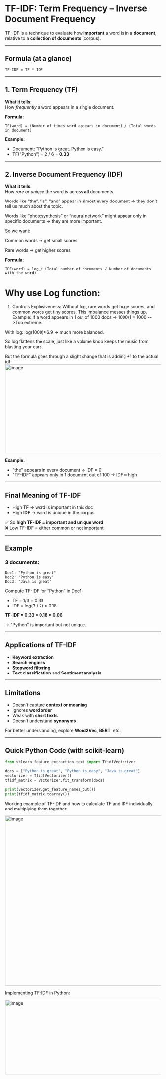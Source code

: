 
#  TF-IDF: Term Frequency – Inverse Document Frequency

TF-IDF is a technique to evaluate how **important** a word is in a **document**, relative to a **collection of documents** (corpus).

---

## Formula (at a glance)

```
TF-IDF = TF * IDF
```

---

## 1. Term Frequency (TF)
**What it tells:**  
How *frequently* a word appears in a single document.

**Formula:**

```
TF(word) = (Number of times word appears in document) / (Total words in document)
```

**Example:**

- Document: "Python is great. Python is easy."  
- TF("Python") = 2 / 6 = **0.33**

---

## 2. Inverse Document Frequency (IDF)
**What it tells:**  
How *rare or unique* the word is across **all** documents.

Words like “the”, “is”, “and” appear in almost every document → they don’t tell us much about the topic.

Words like “photosynthesis” or “neural network” might appear only in specific documents → they are more important.

So we want:

Common words → get small scores

Rare words → get higher scores

**Formula:**

```
IDF(word) = log_e (Total number of documents / Number of documents with the word)
```
# Why use Log function:
 1. Controls Explosiveness:
Without log, rare words get huge scores, and common words get tiny scores. This imbalance messes things up.
 Example: If a word appears in 1 out of 1000 docs → 1000/1 = 1000 -->Too extreme.

With log: 
log(1000)≈6.9 → much more balanced.

So log flattens the scale, just like a volume knob keeps the music from blasting your ears.

But the formula goes through a slight change that is adding +1 to the actual idf:
<img width="1153" height="286" alt="image" src="https://github.com/user-attachments/assets/8d9d8c51-e877-4aaa-9a7c-f2730d24d67b" />

**Example:**

- "the" appears in every document → IDF ≈ 0  
- "TF-IDF" appears only in 1 document out of 100 → IDF ≈ high

---

## Final Meaning of TF-IDF

- High **TF** → word is important in this doc  
- High **IDF** → word is unique in the corpus  

✅ So **high TF-IDF = important and unique word**  
❌ Low TF-IDF = either common or not important

---

## Example

### 3 documents:

```
Doc1: "Python is great"
Doc2: "Python is easy"
Doc3: "Java is great"
```

Compute TF-IDF for “Python” in Doc1:

- TF = 1/3 = 0.33  
- IDF = log(3 / 2) ≈ 0.18  

**TF-IDF = 0.33 * 0.18 ≈ 0.06**

→ "Python" is important but not unique.

---

## Applications of TF-IDF

- **Keyword extraction**
- **Search engines**
- **Stopword filtering**
- **Text classification** and **Sentiment analysis**

---

## Limitations

- Doesn’t capture **context or meaning**
- Ignores **word order**
- Weak with **short texts**
- Doesn’t understand **synonyms**

For better understanding, explore **Word2Vec**, **BERT**, etc.

---

## Quick Python Code (with scikit-learn)

```python
from sklearn.feature_extraction.text import TfidfVectorizer

docs = ["Python is great", "Python is easy", "Java is great"]
vectorizer = TfidfVectorizer()
tfidf_matrix = vectorizer.fit_transform(docs)

print(vectorizer.get_feature_names_out())
print(tfidf_matrix.toarray())
```

Working example of TF-IDF and how to calculate TF and IDF individually and multiplying them together:

<img width="1183" height="548" alt="image" src="https://github.com/user-attachments/assets/a21ba76b-0483-4444-92b3-d3825f5c4902" />


Implementing TF-IDF in Python:

<img width="1121" height="240" alt="image" src="https://github.com/user-attachments/assets/4f776b5d-cc12-4b2c-bae0-556187579fe2" />







